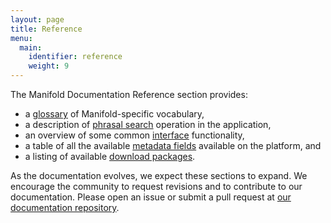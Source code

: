 ```yaml
---
layout: page
title: Reference
menu:
  main:
    identifier: reference
    weight: 9
---
```


The Manifold Documentation Reference section provides:

- a [glossary](/docs/reference/glossary.html) of Manifold-specific vocabulary,
- a description of [phrasal search](/docs/reference/search.html) operation in the application,
- an overview of some common [interface](/docs/reference/interface.html) functionality,
- a table of all the available [metadata fields](/docs/reference/metadata.html) available on the platform, and
- a listing of available [download packages](/docs/reference/downloads.html).

As the documentation evolves, we expect these sections to expand. We encourage the community to request revisions and to contribute to our documentation. Please open an issue or submit a pull request at [our documentation repository](https://github.com/ManifoldScholar/manifold-docs-jekyll).
